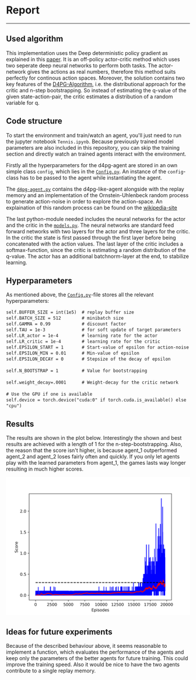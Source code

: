# Report
---

## Used algorithm
This implementation uses the Deep deterministic policy gradient as explained in this [paper](https://arxiv.org/pdf/1509.02971.pdf). It is an off-policy actor-critic method which uses two seperate deep neural networks to perform both tasks. The actor-network gives the actions as real numbers, therefore this method suits perfectly for continous action spaces. Moreover, the solution contains two key features of the [D4PG-Algorithm](https://arxiv.org/pdf/1804.08617.pdf), i.e. the distributional approach for the critic and n-step bootstrapping. So instead of estimating the q-value of the given state-action-pair, the critic estimates a distribution of a random variable for q.

## Code structure
To start the environment and train/watch an agent, you'll just need to run the jupyter notebook `Tennis.ipynb`. Because previously trained model parameters are also included in this repository, you can skip the training section and directly watch an trained agents interact with the environment. 

Firstly all the hyperparameters for the d4pg-agent are stored in an own simple class `config`, which lies in the [`Config.py`](https://github.com/ChaosMcChief/DRLND_p3_compet_collab/blob/master/Config.py). An instance of the `config`-class has to be passed to the agent while instantiating the agent.

The [`d4pg-agent.py`](https://github.com/ChaosMcChief/DRLND_p3_compet_collab/blob/master/d4pg_agent.py) contains the d4pg-like-agent alongside with the replay memory and an implementation of the Ornstein-Uhlenbeck random process to generate action-noise in order to explore the action-space. An explaination of this random process can be found on the [wikipedia-site](https://en.wikipedia.org/wiki/Ornstein%E2%80%93Uhlenbeck_process)

The last python-module needed includes the neural networks for the actor and the critic in the [`models.py`](https://github.com/ChaosMcChief/DRLND_p3_compet_collab/blob/master/models.py). The neural networks are standard feed forward networks with two layers for the actor and three layers for the critic. In the critic the state is first passed through the first layer before being concatenated with the action values. The last layer of the critic includes a softmax-function, since the critic is estimating a random distribution of the q-value. The actor has an additional batchnorm-layer at the end, to stabilize learning.

## Hyperparameters
As mentioned above, the [`Config.py`](https://github.com/ChaosMcChief/DRLND_p3_compet_collab/blob/master/Config.py)-file stores all the relevant hyperparameters:

```
self.BUFFER_SIZE = int(1e5)  # replay buffer size
self.BATCH_SIZE = 512        # minibatch size
self.GAMMA = 0.99            # discount factor
self.TAU = 1e-3              # for soft update of target parameters
self.LR_actor = 1e-4         # learning rate for the actor 
self.LR_critic = 1e-4        # learning rate for the critic
self.EPSILON_START = 1       # Start-value of epsilon for action-noise
self.EPSILON_MIN = 0.01      # Min-value of epsilon
self.EPSILON_DECAY = 0       # Stepsize of the decay of epsilon

self.N_BOOTSTRAP = 1         # Value for bootstrapping

self.weight_decay=.0001      # Weight-decay for the critic network

# Use the GPU if one is available
self.device = torch.device("cuda:0" if torch.cuda.is_available() else "cpu")
```

## Results
The results are shown in the plot below. Interestingly the shown and best results are achieved with a length of 1 for the n-step-bootstrapping. Also, the reason that the score isn't higher, is because agent_1 outperformed agent_2 and agent_2 loses fairly often and quickly. If you only let agents play with the learned parameters from agent_1, the games lasts way longer resulting in much higher scores.

![Scoreplot](https://github.com/ChaosMcChief/DRLND_p3_compet_collab/blob/master/Results/Scores.png)

## Ideas for future experiments
Because of the described behaviour above, it seems reasonable to implement a function, which evaluates the performance of the agents and keep only the parameters of the better agents for future training. This could improve the training speed. Also it would be nice to have the two agents contribute to a single replay memory.
